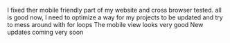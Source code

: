 I fixed ther mobile friendly part of my website and cross browser tested. all is good now, I need to optimize a way for my projects to be updated and try to mess around with for loops
The mobile view looks very good 
New updates coming very soon

